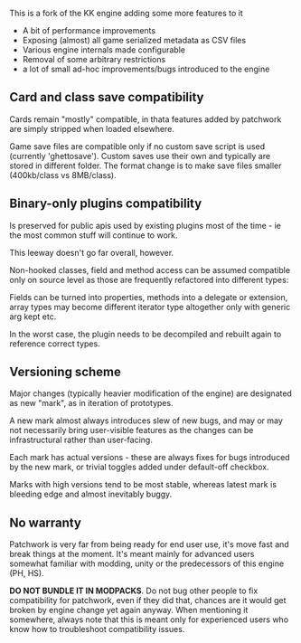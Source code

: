 This is a fork of the KK engine adding some more features to it

* A bit of performance improvements
* Exposing (almost) all game serialized metadata as CSV files
* Various engine internals made configurable
* Removal of some arbitrary restrictions
* a lot of small ad-hoc improvements/bugs introduced to the engine

## Card and class save compatibility

Cards remain "mostly" compatible, in thata features added by patchwork
are simply stripped when loaded elsewhere.

Game save files are compatible only if no custom save script is used (currently
'ghettosave'). Custom saves use their own and typically are stored in different
folder. The format change is to make save files smaller (400kb/class vs 8MB/class).

## Binary-only plugins compatibility

Is preserved for public apis used by existing plugins most of the time - ie
the most common stuff will continue to work.

This leeway doesn't go far overall, however.

Non-hooked classes, field and method access can be assumed compatible only on
source level as those are frequently refactored into different types:

Fields can be turned into properties, methods into a delegate or extension,
array types may become different iterator type altogether only with generic arg
kept etc.

In the worst case, the plugin needs to be decompiled and rebuilt again
to reference correct types.

## Versioning scheme

Major changes (typically heavier modification of the engine) are designated as
new "mark", as in iteration of prototypes.

A new mark almost always introduces slew of new bugs, and may or may not
necessarily bring user-visible features as the changes can be infrastructural
rather than user-facing. 

Each mark has actual versions - these are always fixes for bugs introduced by
the new mark, or trivial toggles added under default-off checkbox.

Marks with high versions tend to be most stable, whereas latest mark is bleeding
edge and almost inevitably buggy.

## No warranty

Patchwork is very far from being ready for end user use, it's move fast and
break things at the moment. It's meant mainly for advanced users somewhat
familiar with modding, unity or the predecessors of this engine (PH, HS).

**DO NOT BUNDLE IT IN MODPACKS**. Do not bug other people to fix compatibility
for patchwork, even if they did that, chances are it would get broken by
engine change yet again anyway. When mentioning it somewhere, always note
that this is meant only for experienced users who know how to troubleshoot
compatibility issues.
